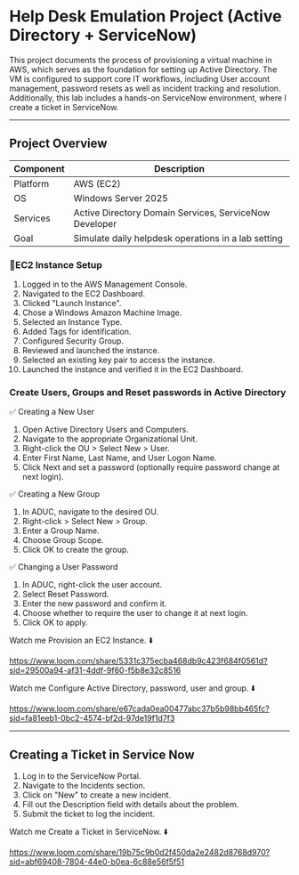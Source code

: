 <h1>Help Desk Emulation Project (Active Directory + ServiceNow)</h1>

This project documents the process of provisioning a virtual machine in AWS, which serves as the foundation for setting up Active Directory. The VM is configured to support core IT workflows, including User account management, password resets as well as incident tracking and resolution. Additionally, this lab includes a hands-on ServiceNow environment, where I create a ticket in ServiceNow.

---

<h2>Project Overview</h2>

| Component     | Description                                                  |
|-------------------|--------------------------------------------------------------|
| Platform | AWS (EC2) |
| OS  | Windows Server 2025                     |
| Services       | Active Directory Domain Services, ServiceNow Developer                |
| Goal |  Simulate daily helpdesk operations in a lab setting          |


<h3>🔧EC2 Instance Setup</h3>

1. Logged in to the AWS Management Console.
2. Navigated to the EC2 Dashboard.
3. Clicked "Launch Instance".
4. Chose a Windows Amazon Machine Image.
5. Selected an Instance Type.
8. Added Tags for identification.
9. Configured Security Group.
10. Reviewed and launched the instance.
11. Selected an existing key pair to access the instance.
12. Launched the instance and verified it in the EC2 Dashboard.


<h3>Create Users, Groups and Reset passwords in Active Directory</h3>

✅ Creating a New User
1. Open Active Directory Users and Computers.
2. Navigate to the appropriate Organizational Unit.
3. Right-click the OU > Select New > User.
4. Enter First Name, Last Name, and User Logon Name.
5. Click Next and set a password (optionally require password change at next login).

✅ Creating a New Group
1. In ADUC, navigate to the desired OU.
2. Right-click > Select New > Group.
3. Enter a Group Name.
4. Choose Group Scope.
5. Click OK to create the group.

✅ Changing a User Password
1. In ADUC, right-click the user account.
2. Select Reset Password.
3. Enter the new password and confirm it.
4. Choose whether to require the user to change it at next login.
5. Click OK to apply.

Watch me Provision an EC2 Instance. ⬇️

https://www.loom.com/share/5331c375ecba468db9c423f684f0561d?sid=29500a94-af31-4ddf-9f60-f5b8e32c8516

Watch me Configure Active Directory, password, user and group. ⬇️

https://www.loom.com/share/e67cada0ea00477abc37b5b98bb465fc?sid=fa81eeb1-0bc2-4574-bf2d-97de19f1d7f3

---

<h2>Creating a Ticket in Service Now</h2>

1. Log in to the ServiceNow Portal.
2. Navigate to the Incidents section.
3. Click on "New" to create a new incident.
4. Fill out the Description field with details about the problem.
5. Submit the ticket to log the incident.

Watch me Create a Ticket in ServiceNow. ⬇️

https://www.loom.com/share/19b75c9b0d2f450da2e2482d8768d970?sid=abf69408-7804-44e0-b0ea-6c88e56f5f51




